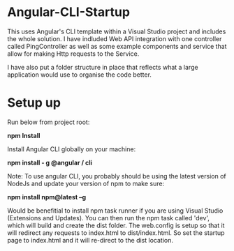 # Angular-CLI-Startup

This uses Angular's CLI template within a Visual Studio project and includes the whole solution.
I have indluded Web API integration with one controller called PingController as well as some example components and service that allow for making Http requests to the Service.

I have also put a folder structure in place that reflects what a large application would use to organise the code better.

# Setup up

Run below from project root:

<b>npm Install</b>

Install Angular CLI globally on your machine:

<b>npm install - g @angular / cli</b>

Note: To use angular CLI, you probably should be using the latest version of NodeJs and update your version of npm to make sure:

<b>npm install npm@latest –g</b>

Would be benefitial to install npm task runner if you are using Visual Studio (Extensions and Updates). You can then run the npm task called 'dev', which will build and create the dist folder. The web.config is setup so that it will redirect any requests to index.html to dist/index.html. So set the startup page to index.html and it will re-direct to the dist location.
